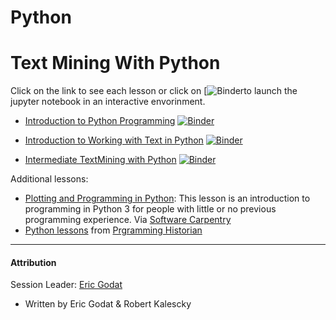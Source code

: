 # Python

# Text Mining With Python

Click on the link to see each lesson or click on [![Binder](https://mybinder.org/badge_logo.svg)to launch the jupyter notebook in an interactive envorinment. 

* [Introduction to Python Programming](https://github.com/SouthernMethodistUniversity/dhri/blob/main/docs/jupyter_execute/sections/intro_to_python.ipynb)
[![Binder](https://mybinder.org/badge_logo.svg)](https://mybinder.org/v2/gh/SouthernMethodistUniversity/dhri/main?labpath=sections%2Fintro_to_python.ipynb)

* [Introduction to Working with Text in Python](https://github.com/SouthernMethodistUniversity/dhri/blob/main/docs/jupyter_execute/sections/intro_to_working_with_text.ipynb)
[![Binder](https://mybinder.org/badge_logo.svg)](https://mybinder.org/v2/gh/SouthernMethodistUniversity/dhri/main?labpath=sections%2Fintro_to_working_with_text.ipynb)

* [Intermediate TextMining with Python](https://github.com/SouthernMethodistUniversity/dhri/blob/main/docs/jupyter_execute/sections/intermediate_textmining.ipynb)
[![Binder](https://mybinder.org/badge_logo.svg)](https://mybinder.org/v2/gh/SouthernMethodistUniversity/dhri/main?labpath=sections%2Fintermediate_textmining.ipynb)



Additional lessons:
* [Plotting and Programming in Python](https://swcarpentry.github.io/python-novice-gapminder/): This lesson is an introduction to programming in Python 3 for people with little or no previous programming experience. Via [Software Carpentry](https://software-carpentry.org/lessons/)
* [Python lessons](https://programminghistorian.org/en/lessons/?topic=python) from [Prgramming Historian](https://programminghistorian.org/)


-----
#### Attribution 
Session Leader: [Eric Godat](https://www.smu.edu/Provost/Data-Science-Institute/People)
* Written by Eric Godat & Robert Kalescky

